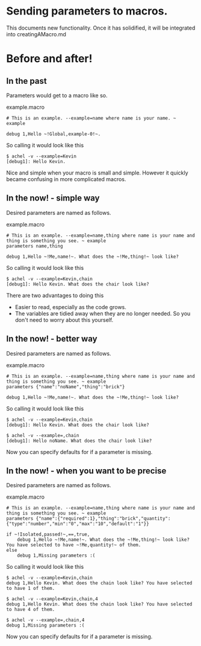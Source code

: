 # Sending parameters to macros.

This documents new functionality. Once it has solidified, it will be integrated into creatingAMacro.md

# Before and after!

## In the past

Parameters would get to a macro like so.

example.macro

    # This is an example. --example=name where name is your name. ~ example
    
    debug 1,Hello ~!Global,example-0!~.

So calling it would look like this

    $ achel -v --example=Kevin
    [debug1]: Hello Kevin.

Nice and simple when your macro is small and simple. However it quickly became confusing in more complicated macros.

## In the now! - simple way

Desired parameters are named as follows.

example.macro

    # This is an example. --example=name,thing where name is your name and thing is something you see. ~ example
    parameters name,thing
    
    debug 1,Hello ~!Me,name!~. What does the ~!Me,thing!~ look like?

So calling it would look like this

    $ achel -v --example=Kevin,chain
    [debug1]: Hello Kevin. What does the chair look like?

There are two advantages to doing this

* Easier to read, especially as the code grows.
* The variables are tidied away when they are no longer needed. So you don't need to worry about this yourself.

## In the now! - better way

Desired parameters are named as follows.

example.macro

    # This is an example. --example=name,thing where name is your name and thing is something you see. ~ example
    parameters {"name":"noName","thing":"brick"}
    
    debug 1,Hello ~!Me,name!~. What does the ~!Me,thing!~ look like?

So calling it would look like this

    $ achel -v --example=Kevin,chain
    [debug1]: Hello Kevin. What does the chair look like?
    
    $ achel -v --example=,chain
    [debug1]: Hello noName. What does the chair look like?

Now you can specify defaults for if a parameter is missing.

## In the now! - when you want to be precise

Desired parameters are named as follows.

example.macro

    # This is an example. --example=name,thing where name is your name and thing is something you see. ~ example
    parameters {"name":{"required":1},"thing":"brick","quantity":{"type":"number","min":"0","max":"10","default":"1"}}
    
    if ~!Isolated,passed!~,==,true,
    	debug 1,Hello ~!Me,name!~. What does the ~!Me,thing!~ look like? You have selected to have ~!Me,quantity!~ of them.
    else
    	debug 1,Missing parameters :(

So calling it would look like this

    $ achel -v --example=Kevin,chain
    debug 1,Hello Kevin. What does the chain look like? You have selected to have 1 of them.
    
    $ achel -v --example=Kevin,chain,4
    debug 1,Hello Kevin. What does the chain look like? You have selected to have 4 of them.
    
    $ achel -v --example=,chain,4
    debug 1,Missing parameters :(

Now you can specify defaults for if a parameter is missing.




